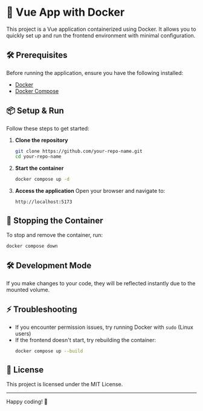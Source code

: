 # 🚀 Vue App with Docker

This project is a Vue application containerized using Docker. It allows you to quickly set up and run the frontend environment with minimal configuration.

## 🛠 Prerequisites
Before running the application, ensure you have the following installed:
- [Docker](https://www.docker.com/get-started)
- [Docker Compose](https://docs.docker.com/compose/install/)

## 📦 Setup & Run
Follow these steps to get started:

1. **Clone the repository**
   ```sh
   git clone https://github.com/your-repo-name.git
   cd your-repo-name
   ```

2. **Start the container**
   ```sh
   docker compose up -d
   ```

3. **Access the application**
   Open your browser and navigate to:
   ```
   http://localhost:5173
   ```

## 🔄 Stopping the Container
To stop and remove the container, run:
```sh
docker compose down
```

## 🛠 Development Mode
If you make changes to your code, they will be reflected instantly due to the mounted volume.

## ⚡️ Troubleshooting
- If you encounter permission issues, try running Docker with `sudo` (Linux users)
- If the frontend doesn't start, try rebuilding the container:
  ```sh
  docker compose up --build
  ```

## 📜 License
This project is licensed under the MIT License.

---

Happy coding! 🚀

